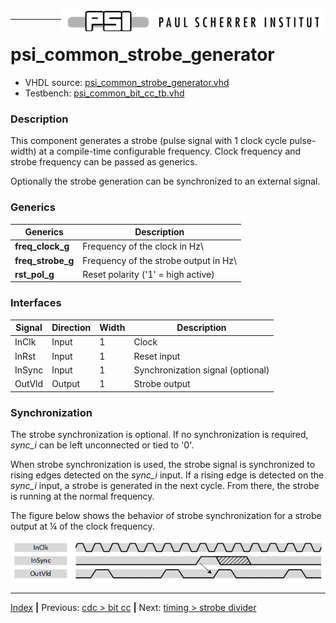 <img align="right" src="../psi_logo.png">

***

# psi_common_strobe_generator

- VHDL source: [psi_common_strobe_generator.vhd](../../hdl/psi_common_strobe_generator.vhd)
- Testbench: [psi_common_bit_cc_tb.vhd](../../testbench/psi_common_strobe_generator_tb/psi_common_strobe_generator_tb.vhd)

### Description

This component generates a strobe (pulse signal with 1 clock cycle pulse-width) at a compile-time configurable frequency. Clock frequency and strobe frequency can be passed as generics.

Optionally the strobe generation can be synchronized to an external signal.

### Generics

Generics            | Description		
--------------------|-----------------------------
**freq\_clock\_g** 	| Frequency of the clock in Hz\
**freq\_strobe\_g** | Frequency of the strobe output in Hz\
**rst\_pol\_g** 		| Reset polarity ('1' = high active)

### Interfaces

Signal  | Direction | Width | Description
--------|-----------|-------|-----------------------------------
InClk   | Input     | 1     | Clock
InRst   | Input     | 1     | Reset input
InSync  | Input     | 1     | Synchronization signal (optional)
OutVld  | Output    | 1     | Strobe output


### Synchronization

The strobe synchronization is optional. If no synchronization is required, *sync\_i* can be left unconnected or tied to '0'.

When strobe synchronization is used, the strobe signal is synchronized to rising edges detected on the *sync\_i* input. If a rising edge is
detected on the *sync\_i* input, a strobe is generated in the next cycle. From there, the strobe is running at the normal frequency.

The figure below shows the behavior of strobe synchronization for a strobe output at ¼ of the clock frequency.

<p align="center">
<img src="ch6_1_fig10.png">
</p>

***
[Index](../psi_common_index.md) **|** Previous: [cdc > bit cc](../ch5_cc/ch5_6_bit_cc.md) **|** Next: [timing > strobe divider](../ch6_timing/ch6_1_strobe_divider.md)
